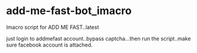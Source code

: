 # add-me-fast-bot_imacro
Imacro script for ADD ME FAST..latest

just login to addmefast account..bypass captcha...then run the script..make sure facebook account is attached.
